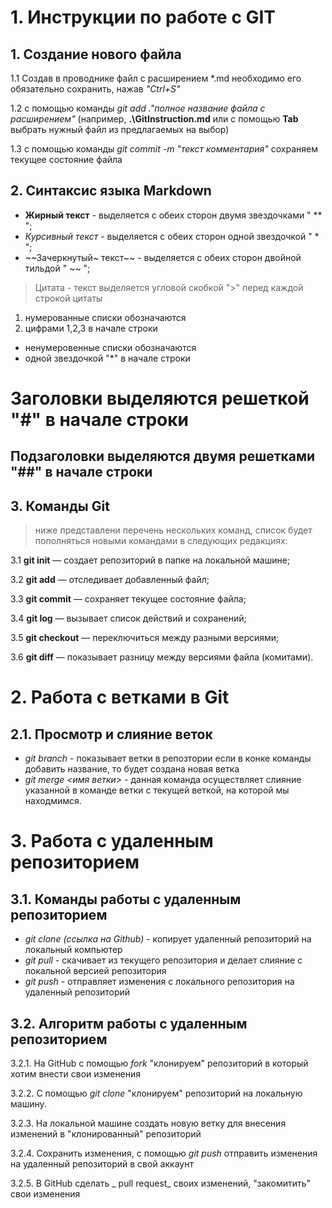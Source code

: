 # 1. Инструкции по работе с GIT
## 1. Создание нового файла
1.1 Создав в проводнике файл с расширением *.md необходимо его обязательно сохранить, нажав _"Ctrl+S"_

1.2 с помощью команды _git add .\"полное название файла с расширением"_ (например, **.\GitInstruction.md** или с помощью **Tab** выбрать нужный файл из предлагаемых на выбор)

1.3 с помощью команды _git commit -m  "текст комментария"_ сохраняем текущее состояние файла

## 2. Синтаксис языка Markdown
- **Жирный текст**  - выделяется с обеих сторон двумя звездочками " ** ";
- *Курсивный текст* - выделяется с обеих сторон одной звездочкой " * ";
- ~~Зачеркнутый~ текст~~ - выделяется с обеих сторон двойной тильдой " ~~ ";
> Цитата - текст выделяется угловой скобкой ">" перед каждой строкой цитаты
1. нумерованные списки обозначаются 
2. цифрами 1,2,3 в начале строки

* ненумеровенные списки обозначаются
* одной звездочкой "*" в начале строки

# Заголовки выделяются решеткой "#" в начале строки
## Подзаголовки выделяются двумя решетками "##" в начале строки

## 3. Команды Git 
> ниже представлени перечень нескольких команд, 
> список будет пополняться новыми командами в следующих редакциях:

3.1 **git init** — создает репозиторий в папке на локальной машине;

3.2 **git add** — отследивает добавленный файл;

3.3 **git commit** — сохраняет текущее состояние файла;

3.4 **git log** — вызывает список действий и сохранений;

3.5 **git checkout** — переключиться между разными версиями;

3.6 **git diff** — показывает разницу между версиями файла (комитами).

# 2. Работа с ветками в Git
## 2.1. Просмотр и слияние веток
* _git branch_ - показывает ветки в репозтории
если в конке команды добавить название, то будет создана новая ветка
* _git merge <имя ветки>_ - данная команда осуществляет слияние указанной в команде ветки с текущей веткой, на которой мы находмимся.

# 3. Работа с удаленным репозиторием
## 3.1. Команды работы с удаленным репозиторием
* _git clone (ссылка на Github)_ - копирует удаленный репозиторий на локальный компьютер
* _git pull_ - скачивает из текущего репозитория и делает слияние с локальной версией репозитория
* _git push_ - отправляет изменения с локального репозитория на удаленный репозиторий

## 3.2. Алгоритм работы с удаленным репозиторием
3.2.1. На GitHub с помощью _fork_ "клонируем" репозиторий в который хотим внести свои изменения

3.2.2. С помощью _git clone_ "клонируем" репозиторий на локальную машину.

3.2.3. На локальной машине создать новую ветку для внесения изменений в "клонированный" репозиторий

3.2.4. Сохранить изменения, с помощью _git push_ отправить изменения на удаленный репозиторий в свой аккаунт

3.2.5. В GitHub сделать _ pull request_ своих изменений, "закомитить" свои изменения
